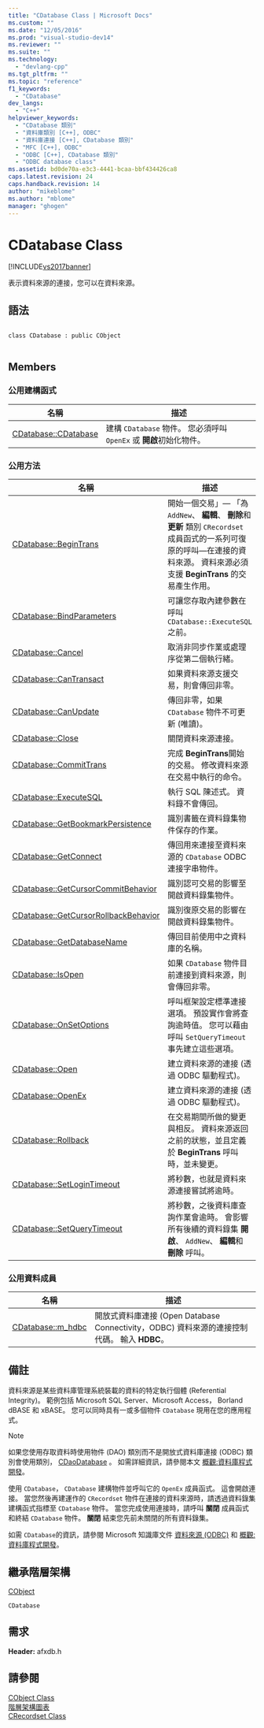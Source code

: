 ```yaml
---
title: "CDatabase Class | Microsoft Docs"
ms.custom: ""
ms.date: "12/05/2016"
ms.prod: "visual-studio-dev14"
ms.reviewer: ""
ms.suite: ""
ms.technology: 
  - "devlang-cpp"
ms.tgt_pltfrm: ""
ms.topic: "reference"
f1_keywords: 
  - "CDatabase"
dev_langs: 
  - "C++"
helpviewer_keywords: 
  - "CDatabase 類別"
  - "資料庫類別 [C++], ODBC"
  - "資料庫連接 [C++], CDatabase 類別"
  - "MFC [C++], ODBC"
  - "ODBC [C++], CDatabase 類別"
  - "ODBC database class"
ms.assetid: bd0de70a-e3c3-4441-bcaa-bbf434426ca8
caps.latest.revision: 24
caps.handback.revision: 14
author: "mikeblome"
ms.author: "mblome"
manager: "ghogen"
---
```

# CDatabase Class
[!INCLUDE[vs2017banner](../../assembler/inline/includes/vs2017banner.md)]

表示資料來源的連接，您可以在資料來源。  
  
## 語法  
  
```  
  
class CDatabase : public CObject  
  
```  
  
## Members  
  
### 公用建構函式  
  
|名稱|描述|  
|--------|--------|  
|[CDatabase::CDatabase](../Topic/CDatabase::CDatabase.md)|建構 `CDatabase` 物件。  您必須呼叫 `OpenEx` 或 **開啟**初始化物件。|  
  
### 公用方法  
  
|名稱|描述|  
|--------|--------|  
|[CDatabase::BeginTrans](../Topic/CDatabase::BeginTrans.md)|開始一個交易」— 「為 `AddNew`、 **編輯**、 **刪除**和 **更新** 類別 `CRecordset` 成員函式的一系列可復原的呼叫—在連接的資料來源。  資料來源必須支援 **BeginTrans** 的交易產生作用。|  
|[CDatabase::BindParameters](../Topic/CDatabase::BindParameters.md)|可讓您存取內建參數在呼叫 `CDatabase::ExecuteSQL`之前。|  
|[CDatabase::Cancel](../Topic/CDatabase::Cancel.md)|取消非同步作業或處理序從第二個執行緒。|  
|[CDatabase::CanTransact](../Topic/CDatabase::CanTransact.md)|如果資料來源支援交易，則會傳回非零。|  
|[CDatabase::CanUpdate](../Topic/CDatabase::CanUpdate.md)|傳回非零，如果 `CDatabase` 物件不可更新 \(唯讀\)。|  
|[CDatabase::Close](../Topic/CDatabase::Close.md)|關閉資料來源連接。|  
|[CDatabase::CommitTrans](../Topic/CDatabase::CommitTrans.md)|完成 **BeginTrans**開始的交易。  修改資料來源在交易中執行的命令。|  
|[CDatabase::ExecuteSQL](../Topic/CDatabase::ExecuteSQL.md)|執行 SQL 陳述式。  資料錄不會傳回。|  
|[CDatabase::GetBookmarkPersistence](../Topic/CDatabase::GetBookmarkPersistence.md)|識別書籤在資料錄集物件保存的作業。|  
|[CDatabase::GetConnect](../Topic/CDatabase::GetConnect.md)|傳回用來連接至資料來源的 `CDatabase` ODBC 連接字串物件。|  
|[CDatabase::GetCursorCommitBehavior](../Topic/CDatabase::GetCursorCommitBehavior.md)|識別認可交易的影響至開啟資料錄集物件。|  
|[CDatabase::GetCursorRollbackBehavior](../Topic/CDatabase::GetCursorRollbackBehavior.md)|識別復原交易的影響在開啟資料錄集物件。|  
|[CDatabase::GetDatabaseName](../Topic/CDatabase::GetDatabaseName.md)|傳回目前使用中之資料庫的名稱。|  
|[CDatabase::IsOpen](../Topic/CDatabase::IsOpen.md)|如果 `CDatabase` 物件目前連接到資料來源，則會傳回非零。|  
|[CDatabase::OnSetOptions](../Topic/CDatabase::OnSetOptions.md)|呼叫框架設定標準連接選項。  預設實作會將查詢逾時值。  您可以藉由呼叫 `SetQueryTimeout`事先建立這些選項。|  
|[CDatabase::Open](../Topic/CDatabase::Open.md)|建立資料來源的連接 \(透過 ODBC 驅動程式\)。|  
|[CDatabase::OpenEx](../Topic/CDatabase::OpenEx.md)|建立資料來源的連接 \(透過 ODBC 驅動程式\)。|  
|[CDatabase::Rollback](../Topic/CDatabase::Rollback.md)|在交易期間所做的變更與相反。  資料來源返回之前的狀態，並且定義於 **BeginTrans** 呼叫時，並未變更。|  
|[CDatabase::SetLoginTimeout](../Topic/CDatabase::SetLoginTimeout.md)|將秒數，也就是資料來源連接嘗試將逾時。|  
|[CDatabase::SetQueryTimeout](../Topic/CDatabase::SetQueryTimeout.md)|將秒數，之後資料庫查詢作業會逾時。  會影響所有後續的資料錄集 **開啟**、 `AddNew`、 **編輯**和 **刪除** 呼叫。|  
  
### 公用資料成員  
  
|名稱|描述|  
|--------|--------|  
|[CDatabase::m\_hdbc](../Topic/CDatabase::m_hdbc.md)|開放式資料庫連接 \(Open Database Connectivity，ODBC\) 資料來源的連接控制代碼。  輸入 **HDBC**。|  
  
## 備註  
 資料來源是某些資料庫管理系統裝載的資料的特定執行個體 \(Referential Integrity\)。  範例包括 Microsoft SQL Server、Microsoft Access， Borland dBASE 和 xBASE。  您可以同時具有一或多個物件 `CDatabase` 現用在您的應用程式。  
  
> [!NOTE]
>  如果您使用存取資料時使用物件 \(DAO\) 類別而不是開放式資料庫連接 \(ODBC\) 類別會使用類別， [CDaoDatabase](../../mfc/reference/cdaodatabase-class.md) 。  如需詳細資訊，請參閱本文 [概觀:資料庫程式開發](../../data/data-access-programming-mfc-atl.md)。  
  
 使用 `CDatabase`， `CDatabase` 建構物件並呼叫它的 `OpenEx` 成員函式。  這會開啟連接。  當您然後再建運作的 `CRecordset` 物件在連接的資料來源時，請透過資料錄集建構函式指標至 `CDatabase` 物件。  當您完成使用連接時，請呼叫 **關閉** 成員函式和終結 `CDatabase` 物件。  **關閉** 結束您先前未關閉的所有資料錄集。  
  
 如需 `CDatabase`的資訊，請參閱 Microsoft 知識庫文件 [資料來源 \(ODBC\)](../../data/odbc/data-source-odbc.md) 和 [概觀:資料庫程式開發](../../data/data-access-programming-mfc-atl.md)。  
  
## 繼承階層架構  
 [CObject](../../mfc/reference/cobject-class.md)  
  
 `CDatabase`  
  
## 需求  
 **Header:** afxdb.h  
  
## 請參閱  
 [CObject Class](../../mfc/reference/cobject-class.md)   
 [階層架構圖表](../../mfc/hierarchy-chart.md)   
 [CRecordset Class](../../mfc/reference/crecordset-class.md)